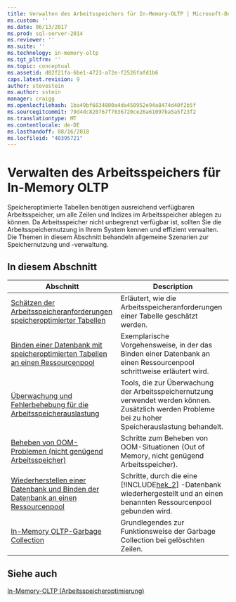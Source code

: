 ```yaml
---
title: Verwalten des Arbeitsspeichers für In-Memory-OLTP | Microsoft-Dokumentation
ms.custom: ''
ms.date: 06/13/2017
ms.prod: sql-server-2014
ms.reviewer: ''
ms.suite: ''
ms.technology: in-memory-oltp
ms.tgt_pltfrm: ''
ms.topic: conceptual
ms.assetid: d82f21fa-6be1-4723-a72e-f2526fafd1b6
caps.latest.revision: 9
author: stevestein
ms.author: sstein
manager: craigg
ms.openlocfilehash: 1ba49bf6834800a4da450952e94a8474d40f2b5f
ms.sourcegitcommit: 79d4dc820767f7836720ce26a61097ba5a5f23f2
ms.translationtype: MT
ms.contentlocale: de-DE
ms.lasthandoff: 08/16/2018
ms.locfileid: "40395721"
---
```

# <a name="managing-memory-for-in-memory-oltp"></a>Verwalten des Arbeitsspeichers für In-Memory OLTP
  Speicheroptimierte Tabellen benötigen ausreichend verfügbaren Arbeitsspeicher, um alle Zeilen und Indizes im Arbeitsspeicher ablegen zu können. Da Arbeitsspeicher nicht unbegrenzt verfügbar ist, sollten Sie die Arbeitsspeichernutzung in Ihrem System kennen und effizient verwalten. Die Themen in diesem Abschnitt behandeln allgemeine Szenarien zur Speichernutzung und -verwaltung.  
  
## <a name="in-this-section"></a>In diesem Abschnitt  
  
|Abschnitt|Description|  
|-------------|-----------------|  
|[Schätzen der Arbeitsspeicheranforderungen speicheroptimierter Tabellen](../relational-databases/in-memory-oltp/memory-optimized-tables.md)|Erläutert, wie die Arbeitsspeicheranforderungen einer Tabelle geschätzt werden.|  
|[Binden einer Datenbank mit speicheroptimierten Tabellen an einen Ressourcenpool](../relational-databases/in-memory-oltp/bind-a-database-with-memory-optimized-tables-to-a-resource-pool.md)|Exemplarische Vorgehensweise, in der das Binden einer Datenbank an einen Ressourcenpool schrittweise erläutert wird.|  
|[Überwachung und Fehlerbehebung für die Arbeitsspeicherauslastung](../relational-databases/in-memory-oltp/monitor-and-troubleshoot-memory-usage.md)|Tools, die zur Überwachung der Arbeitsspeichernutzung verwendet werden können. Zusätzlich werden Probleme bei zu hoher Speicherauslastung behandelt.|  
|[Beheben von OOM-Problemen (nicht genügend Arbeitsspeicher)](../relational-databases/in-memory-oltp/resolve-out-of-memory-issues.md)|Schritte zum Beheben von OOM-Situationen (Out of Memory, nicht genügend Arbeitsspeicher).|  
|[Wiederherstellen einer Datenbank und Binden der Datenbank an einen Ressourcenpool](../relational-databases/in-memory-oltp/restore-a-database-and-bind-it-to-a-resource-pool.md)|Schritte, durch die eine [!INCLUDE[hek_2](../includes/hek-2-md.md)] -Datenbank wiederhergestellt und an einen benannten Ressourcenpool gebunden wird.|  
|[In-Memory OLTP-Garbage Collection](../relational-databases/in-memory-oltp/in-memory-oltp-garbage-collection.md)|Grundlegendes zur Funktionsweise der Garbage Collection bei gelöschten Zeilen.|  
  
## <a name="see-also"></a>Siehe auch  
 [In-Memory-OLTP &#40;Arbeitsspeicheroptimierung&#41;](../relational-databases/in-memory-oltp/in-memory-oltp-in-memory-optimization.md)  
  
  
